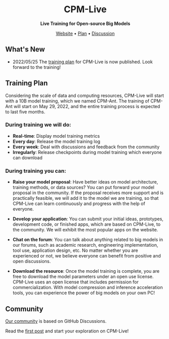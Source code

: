 <div align="center">

<h1>CPM-Live</h1>

**Live Training for Open-source Big Models**

<p align="center">
   <a href="https://openbmb.org/cpm-live/home" target="_blank">Website</a> • <a href="./plans/CPM-Live训练计划书.md" target="_blank">Plan</a> • <a href="https://github.com/OpenBMB/CPM-Live/discussions">Discussion</a>
<br>
</p>


</div>

## What's New
- 2022/05/25 The [training plan](./plans/CPM-Live训练计划书.md) for CPM-Live is now published. Look forward to the training! 


## Training Plan
Considering the scale of data and computing resources, CPM-Live will start with a 10B model training, which we named CPM-Ant. The training of CPM-Ant will start on May 29, 2022, and the entire training process is expected to last five months.

### During training we will do:

- **Real-time**: Display model training metrics
- **Every day**: Release the model training log
- **Every week**: Deal with discussions and feedback from the community
- **Irregularly**: Release checkpoints during model training which everyone can download


### During training you can:

- **Raise your model proposal**: Have better ideas on model architecture, training methods, or data sources? You can put forward your model proposal in the community. If the proposal receives more support and is practically feasible, we will add it to the model we are training, so that CPM-Live can learn continuously and progress with the help of everyone.

- **Develop your application**: You can submit your initial ideas, prototypes, development code, or finished apps, which are based on CPM-Live, to the community. We will exhibit the most popular apps on the website.

- **Chat on the forum**: You can talk about anything related to big models in our forums, such as academic research, engineering implementation, tool use, application design, etc. No matter whether you are experienced or not, we believe everyone can benefit from positive and open discussions.

- **Download the resource**: Once the model training is complete, you are free to download the model parameters under an open use license. CPM-Live uses an open license that includes permission for commercialization. With model compression and inference acceleration tools, you can experience the power of big models on your own PC!

## Community

[Our community](https://github.com/OpenBMB/CPM-Live/discussions) is based on GitHub Discussions. 

Read the [first post](https://github.com/OpenBMB/CPM-Live/discussions/1) and start your exploration on CPM-Live!





